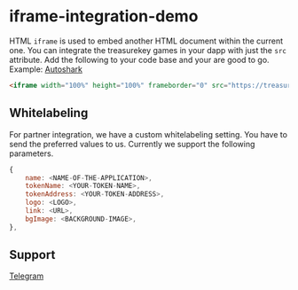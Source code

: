 # iframe-integration-demo

HTML `iframe` is used to embed another HTML document within the current one. You can integrate the treasurekey games in your dapp with just the `src` attribute. Add the following to your code base and your are good to go. Example: [Autoshark](https://autoshark.finance/coin-flip)

```html
<iframe width="100%" height="100%" frameborder="0" src="https://treasurekey.bet/coin-flip?partner=<NAME-OF-THE-APPLICATION>"></iframe>
```

## Whitelabeling

For partner integration, we have a custom whitelabeling setting. You have to send the preferred values to us. Currently we support the following parameters. 

```js
{
    name: <NAME-OF-THE-APPLICATION>,
    tokenName: <YOUR-TOKEN-NAME>,
    tokenAddress: <YOUR-TOKEN-ADDRESS>,
    logo: <LOGO>,
    link: <URL>,
    bgImage: <BACKGROUND-IMAGE>,
},
```

## Support 

[Telegram](https://t.me/treasurekeygroup)

